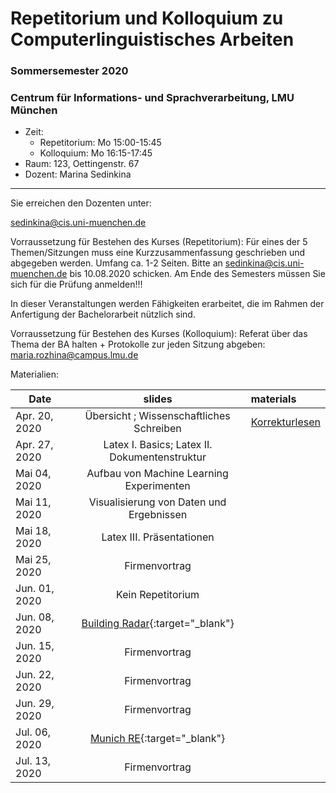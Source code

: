 # Repetitorium und Kolloquium zu Computerlinguistisches Arbeiten
### Sommersemester 2020
### Centrum für Informations- und Sprachverarbeitung, LMU München

 - Zeit: 
   - Repetitorium: Mo 15:00-15:45 
   - Kolloquium: Mo 16:15-17:45
 - Raum: 123, Oettingenstr. 67
 - Dozent: Marina Sedinkina


- - -

Sie erreichen den Dozenten unter:

sedinkina@cis.uni-muenchen.de

Vorraussetzung für Bestehen des Kurses (Repetitorium):
Für eines der 5 Themen/Sitzungen muss eine Kurzzusammenfassung geschrieben und abgegeben werden.
Umfang ca. 1-2 Seiten. Bitte an sedinkina@cis.uni-muenchen.de bis 10.08.2020 schicken.
Am Ende des Semesters müssen Sie sich für die Prüfung anmelden!!!

In dieser Veranstaltungen werden Fähigkeiten erarbeitet, die im Rahmen der Anfertigung der Bachelorarbeit nützlich sind.

Vorraussetzung für Bestehen des Kurses (Kolloquium):
Referat über das Thema der BA halten + Protokolle zur jeden Sitzung abgeben: maria.rozhina@campus.lmu.de

Materialien:

| Date | slides | materials |
|-----------------------------|:--------------------------------:|:-------------------------------------------------------------------|
| Apr. 20, 2020 | Übersicht ; Wissenschaftliches Schreiben  |[Korrekturlesen](https://www.uni-muenchen.de/studium/studium_aktuell/neuigkeiten/ia/korrekturlesen-studierende/index.html) |
| Apr. 27, 2020 | Latex I. Basics; Latex II. Dokumentenstruktur  | |
| Mai 04, 2020 | Aufbau von Machine Learning Experimenten| |
| Mai 11, 2020 | Visualisierung von Daten und Ergebnissen| |
| Mai 18, 2020 | Latex III. Präsentationen | |
| Mai 25, 2020|  Firmenvortrag | |
| Jun. 01, 2020 | Kein Repetitorium | |
| Jun. 08, 2020 | [Building Radar](https://buildingradar.com/de/){:target="_blank"} | |
| Jun. 15, 2020 | Firmenvortrag | |
| Jun. 22, 2020 | Firmenvortrag | |
| Jun. 29, 2020 | Firmenvortrag| |
| Jul. 06, 2020 | [Munich RE](https://www.munichre.com/de.html){:target="_blank"}  | |
| Jul. 13, 2020 | Firmenvortrag| |
